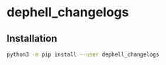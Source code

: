 # dephell_changelogs

## Installation

```bash
python3 -m pip install --user dephell_changelogs
```
